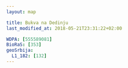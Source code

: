 ```yaml
---
layout: map

title: Bukva na Dedinju
last_modified_at: 2018-05-21T23:31:22+02:00

WDPA: [555589081]
BioRaS: [353]
geoSrbija:
  L1_182: [132]
---
```

